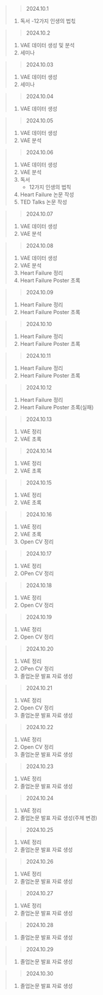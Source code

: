 > > 2024.10.1
> 1. 독서
>     -12가지 인생의 법칛

> > 2024.10.2
> 1. VAE 데이터 생성 및 분석
> 2. 세미나

> > 2024.10.03
> 1. VAE 데이터 생성
> 2. 세미나

> > 2024.10.04
> 1. VAE 데이터 생성

> > 2024.10.05
> 1. VAE 데이터 생성
> 2. VAE 분석

> > 2024.10.06
> 1. VAE 데이터 생성
> 2. VAE 분석
> 3. 독서
>    - 12가지 인생의 법칙
> 4. Heart Failure 논문 작성
> 5. TED Talks 논문 작성

> > 2024.10.07
> 1. VAE 데이터 생성
> 2. VAE 분석

> > 2024.10.08
> 1. VAE 데이터 생성
> 2. VAE 분석
> 3. Heart Failure 정리
> 4. Heart Failure Poster 초록

> > 2024.10.09
> 1. Heart Failure 정리
> 2. Heart Failure Poster 초록

> > 2024.10.10
> 1. Heart Failure 정리
> 2. Heart Failure Poster 초록

> > 2024.10.11
> 1. Heart Failure 정리
> 2. Heart Failure Poster 초록

> > 2024.10.12
> 1. Heart Failure 정리
> 2. Heart Failure Poster 초록(실패)

> > 2024.10.13
> 1. VAE 정리
> 2. VAE 초록

> > 2024.10.14
> 1. VAE 정리
> 2. VAE 초록

> > 2024.10.15
> 1. VAE 정리
> 2. VAE 초록

> > 2024.10.16
> 1. VAE 정리
> 2. VAE 초록
> 3. Open CV 정리

> > 2024.10.17
> 1. VAE 정리
> 2. OPen CV 정리

> > 2024.10.18
> 1. VAE 정리
> 2. Open CV 정리

> > 2024.10.19
> 1. VAE 정리
> 2. Open CV 정리

> > 2024.10.20
> 1. VAE 정리
> 2. OPen CV 정리
> 3. 졸업논문 발표 자료 생성

> > 2024.10.21
> 1. VAE 정리
> 2. Open CV 정리
> 3. 졸업논문 발표 자료 생성

> > 2024.10.22
> 1. VAE 정리
> 2. Open CV 정리
> 3. 졸업논문 발표 자료 생성

> > 2024.10.23
> 1. VAE 정리
> 2. 졸업논문 발표 자료 생성

> > 2024.10.24
> 1. VAE 정리
> 2. 졸업논문 발표 자료 생성(주제 변경)

> > 2024.10.25
> 1. VAE 정리
> 2. 졸업논문 발표 자료 생성

> > 2024.10.26
> 1. VAE 정리
> 2. 졸업논문 발표 자료 생성


> > 2024.10.27
> 1. VAE 정리
> 2. 졸업논문 발표 자료 생성

> > 2024.10.28
> 1. 졸업논문 발표 자료 생성

> > 2024.10.29
> 1. 졸업논문 발표 자료 생성

> > 2024.10.30
> 1. 졸업논문 발표 자료 생성
